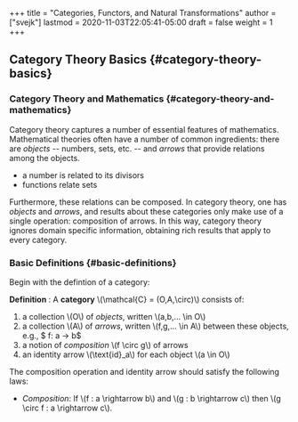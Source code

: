 +++
title = "Categories, Functors, and Natural Transformations"
author = ["svejk"]
lastmod = 2020-11-03T22:05:41-05:00
draft = false
weight = 1
+++

## Category Theory Basics {#category-theory-basics}


### Category Theory and Mathematics {#category-theory-and-mathematics}

Category theory captures a number of essential features of mathematics. Mathematical theories often have a number of common ingredients: there are _objects_ -- numbers, sets, etc. -- and _arrows_ that provide relations among the objects.

-   a number is related to its divisors
-   functions relate sets

Furthermore, these relations can be composed.  In category theory, one has _objects_ and _arrows_, and results about these categories only make use of a single operation: composition of arrows. In this way, category theory ignores domain specific information, obtaining rich results that apply to every category.


### Basic Definitions {#basic-definitions}

Begin with the defintion of a category:

**Definition**  : A **category** \\(\mathcal{C} = (O,A,\circ)\\) consists of:

1.  a collection \\(O\\) of _objects_, written \\(a,b,... \in O\\)
2.  a collection \\(A\\) of _arrows_, written \\(f,g,... \in A\\) between these objects, e.g., $ f: a &rarr; b$
3.  a notion of _composition_ \\(f \circ g\\) of arrows
4.  an identity arrow \\(\text{id}\_a\\) for each object \\(a \in O\\)

The composition operation and identity arrow should satisfy the following laws:

-   _Composition_: If \\(f : a \rightarrow b\\) and \\(g : b \rightarrow c\\) then \\(g \circ f : a \rightarrow c\\).
    <html>
    <img src="/images/cat1.png" style="width:5px;" />
    </html>
